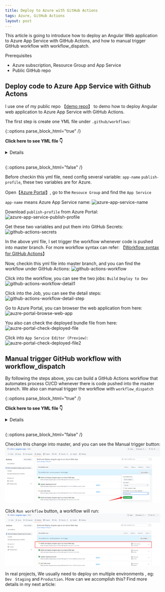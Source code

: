 ```yaml
---
title: Deploy to Azure with GitHub Actions
tags: Azure, GitHub Actions
layout: post
---
```


This article is going to introduce how to deploy an Angular Web application to Azure App Service with GitHub Actions, and how to manual trigger GitHub workflow with workflow_dispatch.


Prerequisites
- Azure subscription, Resource Group and App Service
- Public GitHub repo

## Deploy code to Azure App Service with Github Actons

I use one of my public repo 【[demo repo](https://github.com/LiMeii/angular-ngrx)】 to demo how to deploy Angular web application to Azure App Service with GitHub Actions.


The first step is create one YML file under ```.github/workflows```:


{::options parse_block_html="true" /}


<strong>Click here to see YML file 👇</strong>

<details>

```yaml
name: Build and deploy Angular app to an Azure Web App

on:
  push:
    branches:
      - master

env:
  AZURE_WEBAPP_NAME: my-app-name # set this to your application's name
  AZURE_WEBAPP_PACKAGE_PATH: '.' # set this to the path to your web app project, defaults to the repository root
  NODE_VERSION: '16.x'    # set this to the node version to use

jobs:
  build:
    name: Build
    runs-on: ubuntu-latest
    steps:
    - uses: actions/checkout@v3
    - name: Use Node.js ${{ env.NODE_VERSION }}
      uses: actions/setup-node@v3
      with:
        node-version: ${{ env.NODE_VERSION }}
        cache: "npm"
        cache-dependency-path: package-lock.json
        
    - name: npm install, build, and test
      run: |
        npm install
        npm run build --if-present
    
    - name: Zip artifact for deployment
      run: |
        cd dist
        zip release.zip ./* -r

    - name: Upload artifact for deployment job
      uses: actions/upload-artifact@v3
      with:
        name: node-app
        path: ./dist/release.zip

  deployDev:
    name: Deploy to Dev
    permissions:
      contents: none
    runs-on: ubuntu-latest
    needs: build
    environment:
      name: "Development"
      url: ${{ steps.deploy-to-webapp.outputs.webapp-url }}

    steps:
      - name: Download artifact from build job
        uses: actions/download-artifact@v3
        with:
          name: node-app

      - name: unzip artifact for deployment
        run: unzip release.zip

      - name: "Deploy to Azure WebApp"
        id: deploy-to-webapp
        uses: azure/webapps-deploy@v2
        with:
          app-name: ${{ secrets.AZURE_WEBAPP_SERVICE_NAME }}
          slot-name: "production"
          publish-profile: ${{ secrets.AZURE_WEBAPP_PUBLISH_PROFILE }}
          package: ${{ env.AZURE_WEBAPP_PACKAGE_PATH }}
```


</details> 

<br/>


{::options parse_block_html="false" /}



Before checkin this yml file, need config several variable: ```app-name``` ```publish-profile```, these two variables are for Azure.


Open【[Azure Portal](https://portal.azure.com/)】, go to the ```Resouce Group``` and find the ```App Service```


```app-name``` means Azure App Service name: 
![azure-app-service-name](/assets/images/posts/github-actions/azure-app-service-name.png)


Download ```publish-profile``` from Azure Portal:
![azure-app-service-publish-profile](/assets/images/posts/github-actions/azure-app-service-publish-profile.png)


Get these two variables and put them into GitHub Secrets:
![github-actions-secrets](/assets/images/posts/github-actions/github-actions-secrets.png)


In the above yml file, I set trigger the workflow whenever code is pushed into master branch. For more workflow syntax can refer: 【[Workflow syntax for GitHub Actions](https://docs.github.com/en/actions/using-workflows/workflow-syntax-for-github-actions)】


Now, checkin this yml file into master branch, and you can find the workflow under GitHub Actions:
![github-actions-workflow](/assets/images/posts/github-actions/github-actions-workflow.png)


Click into the workflow, you can see the two jobs: ```Build``` ```Deploy to Dev```
![github-actions-workflow-detail1](/assets/images/posts/github-actions/github-actions-workflow-detail1.png)


Click into the Job, you can see the detail steps:
![github-actions-workflow-detail-step](/assets/images/posts/github-actions/github-actions-workflow-detail-step.png)


Go to Azure Portal, you can browser the web application from here:
![auzre-portal-browse-web-app](/assets/images/posts/github-actions/auzre-portal-browse-web-app.png)


You also can check the deployed bundle file from here:
![auzre-portal-check-deployed-file](/assets/images/posts/github-actions/auzre-portal-check-deployed-file.png)


Click into ```App Service Editor (Preview)```:
![auzre-portal-check-deployed-file2](/assets/images/posts/github-actions/auzre-portal-check-deployed-file2.png)



## Manual trigger GitHub workflow with workflow_dispatch

By following the steps above, you can build a GitHub Actions workflow that automates process CI/CD whenever there is code pushed into the master branch. We also can manual trigger the workflow with ```workflow_dispatch```


{::options parse_block_html="true" /}


<strong>Click here to see YML file 👇</strong>

<details>

```yaml
name: Build and deploy Angular app to an Azure Web App

on:
  push:
    branches:
      - master

  workflow_dispatch:
    inputs:
      logLevel:
        description: 'Log level'
        required: true
        default: 'warning'
        type: choice
        options:
        - info
        - warning
        - debug
      tags:
        description: 'Test scenario tags'
        required: false
        type: boolean
      environment:
        description: 'Environment to run tests against'
        type: environment
        required: true

env:
  AZURE_WEBAPP_NAME: my-app-name  # set this to your application's name
  AZURE_WEBAPP_PACKAGE_PATH: '.' # set this to the path to your web app project, defaults to the repository root
  NODE_VERSION: '16.x'           # set this to the node version to use

jobs:
  build:
    name: Build
    runs-on: ubuntu-latest
    steps:
    - uses: actions/checkout@v3
    - name: Use Node.js ${{ env.NODE_VERSION }}
      uses: actions/setup-node@v3
      with:
        node-version: ${{ env.NODE_VERSION }}
        cache: "npm"
        cache-dependency-path: package-lock.json
        
    - name: npm install, build, and test
      run: |
        npm install
        npm run build --if-present
    
    - name: Zip artifact for deployment
      run: |
        cd dist
        zip release.zip ./* -r

    - name: Upload artifact for deployment job
      uses: actions/upload-artifact@v3
      with:
        name: node-app
        path: ./dist/release.zip

  deployDev:
    name: Deploy to Dev
    permissions:
      contents: none
    runs-on: ubuntu-latest
    needs: build
    environment:
      name: "Development"
      url: ${{ steps.deploy-to-webapp.outputs.webapp-url }}

    steps:
      - name: Download artifact from build job
        uses: actions/download-artifact@v3
        with:
          name: node-app

      - name: unzip artifact for deployment
        run: unzip release.zip

      - name: "Deploy to Azure WebApp"
        id: deploy-to-webapp
        uses: azure/webapps-deploy@v2
        with:
          app-name: ${{ secrets.AZURE_WEBAPP_SERVICE_NAME }}
          slot-name: "production"
          publish-profile: ${{ secrets.AZURE_WEBAPP_PUBLISH_PROFILE }}
          package: ${{ env.AZURE_WEBAPP_PACKAGE_PATH }}

```


</details> 

<br/>


{::options parse_block_html="false" /}


Checkin this change into master, and you can see the Manual trigger button:
![github-actions-worflow-manual-trigger](/assets/images/posts/github-actions/github-actions-worflow-manual-trigger.png)


Click ```Run workflow``` button, a workflow will run:
![github-actions-worflow-manual-trigger2](/assets/images/posts/github-actions/github-actions-worflow-manual-trigger2.png)



In real projects, We usually need to deploy on multiple environments , eg: ```Dev ``` ```Staging``` and ```Production```. How can we accomplish this? Find more details in my next article: 


